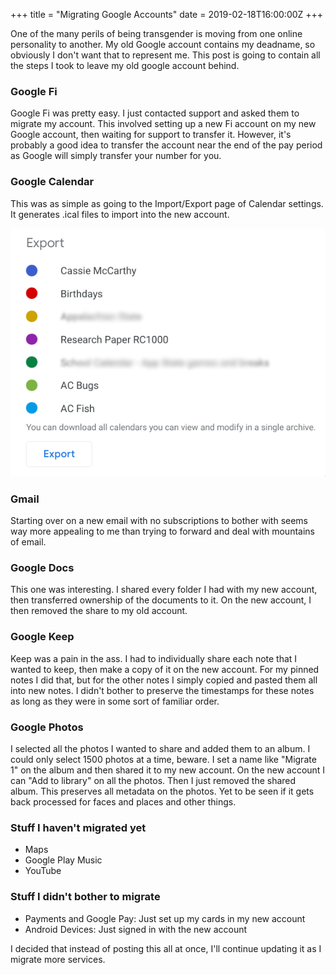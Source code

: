 +++
title = "Migrating Google Accounts"
date = 2019-02-18T16:00:00Z
+++

One of the many perils of being transgender is moving from one online personality to another. My old Google account contains my deadname, so obviously I don't want that to represent me. This post is going to contain all the steps I took to leave my old google account behind.

### Google Fi
Google Fi was pretty easy. I just contacted support and asked them to migrate my account. This involved setting up a new Fi account on my new Google account, then waiting for support to transfer it. However, it's probably a good idea to transfer the account near the end of the pay period as Google will simply transfer your number for you.

### Google Calendar
This was as simple as going to the Import/Export page of Calendar settings. It generates .ical files to import into the new account.

![Screenshot of Google Calendar Export Screen](image1.png)

### Gmail
Starting over on a new email with no subscriptions to bother with seems way more appealing to me than trying to forward and deal with mountains of email.

### Google Docs
This one was interesting. I shared every folder I had with my new account, then transferred ownership of the documents to it. On the new account, I then removed the share to my old account.

### Google Keep
Keep was a pain in the ass. I had to individually share each note that I wanted to keep, then make a copy of it on the new account. For my pinned notes I did that, but for the other notes I simply copied and pasted them all into new notes. I didn't bother to preserve the timestamps for these notes as long as they were in some sort of familiar order.

### Google Photos
I selected all the photos I wanted to share and added them to an album. I could only select 1500 photos at a time, beware. I set a name like "Migrate 1" on the album and then shared it to my new account. On the new account I can "Add to library" on all the photos. Then I just removed the shared album. This preserves all metadata on the photos. Yet to be seen if it gets back processed for faces and places and other things.  

### Stuff I haven't migrated yet
- Maps
- Google Play Music
- YouTube

### Stuff I didn't bother to migrate
- Payments and Google Pay: Just set up my cards in my new account
- Android Devices: Just signed in with the new account

I decided that instead of posting this all at once, I'll continue updating it as I migrate more services.

